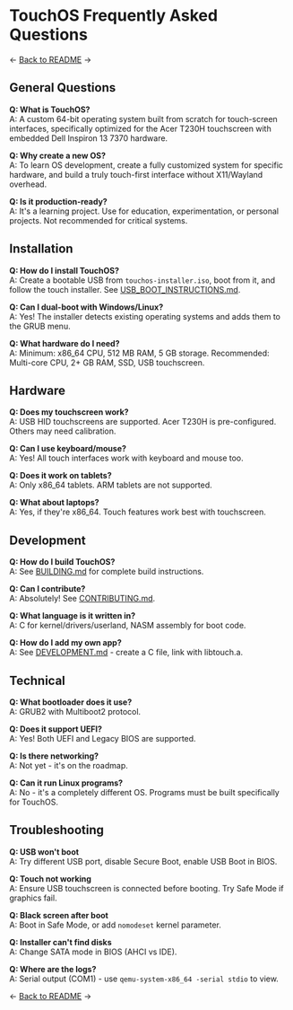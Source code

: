 # TouchOS Frequently Asked Questions

← [Back to README](README.md) →

## General Questions

**Q: What is TouchOS?**  
A: A custom 64-bit operating system built from scratch for touch-screen interfaces, specifically optimized for the Acer T230H touchscreen with embedded Dell Inspiron 13 7370 hardware.

**Q: Why create a new OS?**  
A: To learn OS development, create a fully customized system for specific hardware, and build a truly touch-first interface without X11/Wayland overhead.

**Q: Is it production-ready?**  
A: It's a learning project. Use for education, experimentation, or personal projects. Not recommended for critical systems.

## Installation

**Q: How do I install TouchOS?**  
A: Create a bootable USB from `touchos-installer.iso`, boot from it, and follow the touch installer. See [USB_BOOT_INSTRUCTIONS.md](USB_BOOT_INSTRUCTIONS.md).

**Q: Can I dual-boot with Windows/Linux?**  
A: Yes! The installer detects existing operating systems and adds them to the GRUB menu.

**Q: What hardware do I need?**  
A: Minimum: x86_64 CPU, 512 MB RAM, 5 GB storage. Recommended: Multi-core CPU, 2+ GB RAM, SSD, USB touchscreen.

## Hardware

**Q: Does my touchscreen work?**  
A: USB HID touchscreens are supported. Acer T230H is pre-configured. Others may need calibration.

**Q: Can I use keyboard/mouse?**  
A: Yes! All touch interfaces work with keyboard and mouse too.

**Q: Does it work on tablets?**  
A: Only x86_64 tablets. ARM tablets are not supported.

**Q: What about laptops?**  
A: Yes, if they're x86_64. Touch features work best with touchscreen.

## Development

**Q: How do I build TouchOS?**  
A: See [BUILDING.md](BUILDING.md) for complete build instructions.

**Q: Can I contribute?**  
A: Absolutely! See [CONTRIBUTING.md](CONTRIBUTING.md).

**Q: What language is it written in?**  
A: C for kernel/drivers/userland, NASM assembly for boot code.

**Q: How do I add my own app?**  
A: See [DEVELOPMENT.md](DEVELOPMENT.md) - create a C file, link with libtouch.a.

## Technical

**Q: What bootloader does it use?**  
A: GRUB2 with Multiboot2 protocol.

**Q: Does it support UEFI?**  
A: Yes! Both UEFI and Legacy BIOS are supported.

**Q: Is there networking?**  
A: Not yet - it's on the roadmap.

**Q: Can it run Linux programs?**  
A: No - it's a completely different OS. Programs must be built specifically for TouchOS.

## Troubleshooting

**Q: USB won't boot**  
A: Try different USB port, disable Secure Boot, enable USB Boot in BIOS.

**Q: Touch not working**  
A: Ensure USB touchscreen is connected before booting. Try Safe Mode if graphics fail.

**Q: Black screen after boot**  
A: Boot in Safe Mode, or add `nomodeset` kernel parameter.

**Q: Installer can't find disks**  
A: Change SATA mode in BIOS (AHCI vs IDE).

**Q: Where are the logs?**  
A: Serial output (COM1) - use `qemu-system-x86_64 -serial stdio` to view.

← [Back to README](README.md) →
